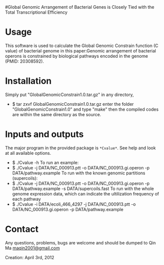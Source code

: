 #Global Genomic Arrangement of Bacterial Genes is Closely Tied with the Total Transcriptional Efficiency

# Usage #
This software is used to calculate the Global Genomic Constrain function (C value) of bacterial genome in this paper:Genomic arrangement of bacterial operons is constrained by biological pathways encoded in the genome (PMID: 20308592).

# Installation #
Simply put "GlobalGenomicConstrain1.0.tar.gz" in any directory,
  * $ tar zxvf GlobalGenomicConstrain1.0.tar.gz
enter the folder "GlobalGenomicConstrain1.0" and type "make" then the compiled codes are within the same directory as the source.

# Inputs and outputs #
The major program in the provided package is `*Cvalue*`. See help and look at all available options.
  * $ ./Cvalue -h
To run an example:
  * $ ./Cvalue -j DATA/NC\_000913.ptt  -o DATA/NC\_000913.gi.operon -p DATA/pathway.example
To run with the known genomic partitions (supercoils):
  * $ ./Cvalue -j DATA/NC\_000913.ptt  -o DATA/NC\_000913.gi.operon -p DATA/pathway.example -s DATA/supercoils.fast
To run with the whole genome expression data, which can indicate the ultilization frequency of each pathway
  * $ ./Cvalue -i DATA/ecoli\_466\_4297 -j DATA/NC\_000913.ptt -o DATA/NC\_000913.gi.operon -p DATA/pathway.example


# Contact #
Any questions, problems, bugs are welcome and should be dumped to
Qin Ma <maqin2001@gmail.com>

Creation: April 3rd, 2012